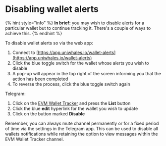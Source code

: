 # Disabling wallet alerts

{% hint style="info" %}
**In brief:** you may wish to disable alerts for a particular wallet but to continue tracking it. There's a couple of ways to achieve this.
{% endhint %}

To disable wallet alerts so via the web app:

1. Connect to [https://app.uniwhales.io/wallet-alerts](https://app.uniwhales.io/wallet-alerts)
2. Click the blue toggle switch for the wallet whose alerts you wish to disable
3. A pop-up will appear in the top right of the screen informing you that the action has been completed
4. To reverse the process, click the blue toggle switch again

Telegram:

1. Click on the [EVM Wallet Tracker](https://t.me/EVMTrackerBot) and press the **List** button
2. Click the blue **edit** hyperlink for the wallet you wish to update
3. Click on the button marked **Disable**

Remember, you can always mute channel permanently or for a fixed period of time via the settings in the Telegram app. This can be used to disable all wallets notifications while retaining the option to view messages within the EVM Wallet Tracker channel.
